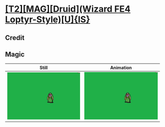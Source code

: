 # [\[T2\]\[MAG\]\[Druid\]\(Wizard FE4 Loptyr-Style\)\[U\]{IS}](../)

## Credit


	
## Magic

| Still | Animation |
| :---: | :-------: |
| ![Magic still](./Magic_000.png) | ![Magic animation](./Magic.gif) |
